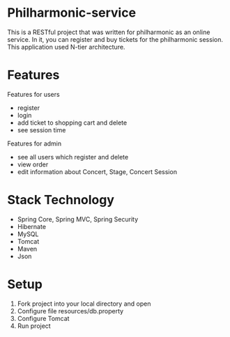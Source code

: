 # Philharmonic-service
This is a RESTful project that was written for philharmonic as an online service. In it, you can register and buy tickets for the philharmonic session. This application used N-tier architecture.
# Features
Features for users 
* register 
* login 
* add ticket to shopping cart and delete 
* see session time

Features for admin
* see all users which register and delete 
* view order 
* edit information about Concert, Stage, Concert Session

# Stack Technology
* Spring Core, Spring MVC, Spring Security 
* Hibernate 
* MySQL 
* Tomcat 
* Maven
* Json

# Setup 
1. Fork project into your local directory and open 
2. Configure file resources/db.property 
3. Configure Tomcat 
4. Run project 
